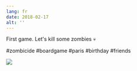 ```yaml
---
lang: fr
date: 2018-02-17
alt: ''
---
```


First game. Let's kill some zombies 💀

#zombicide #boardgame #paris #birthday #friends

![](/photos/2018-02-17-1518878338.jpg)